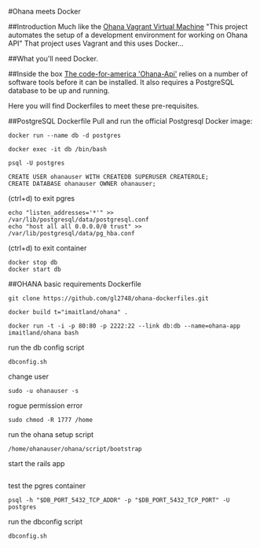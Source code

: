 #Ohana meets Docker

##Introduction
Much like the [Ohana Vagrant Virtual Machine](https://github.com/codeforamerica/ohana-api-dev-box) "This project automates the setup of a development environment for working on Ohana API" That project uses Vagrant and this uses Docker...

##What you'll need
Docker.

##Inside the box
[The code-for-america 'Ohana-Api'](https://github.com/codeforamerica/ohana-api/blob/master/INSTALL.md) relies on a number of software tools before it can be installed. It also requires a PostgreSQL database to be up and running.

Here you will find Dockerfiles to meet these pre-requisites.

##PostgreSQL Dockerfile
Pull and run the official Postgresql Docker image:
```
docker run --name db -d postgres
```
```
docker exec -it db /bin/bash
```
```
psql -U postgres
```
```
CREATE USER ohanauser WITH CREATEDB SUPERUSER CREATEROLE;
CREATE DATABASE ohanauser OWNER ohanauser;
```
(ctrl+d) to exit pgres
```
echo "listen_addresses='*'" >> /var/lib/postgresql/data/postgresql.conf
echo "host all all 0.0.0.0/0 trust" >> /var/lib/postgresql/data/pg_hba.conf
```
(ctrl+d) to exit container
```
docker stop db
docker start db
```



##OHANA basic requirements Dockerfile
```
git clone https://github.com/gl2748/ohana-dockerfiles.git
```
```
docker build t="imaitland/ohana" . 
```
```
docker run -t -i -p 80:80 -p 2222:22 --link db:db --name=ohana-app imaitland/ohana bash
```
run the db config script
```
dbconfig.sh
```
change user
```
sudo -u ohanauser -s
```
rogue permission error
```
sudo chmod -R 1777 /home
```
run the ohana setup script
```
/home/ohanauser/ohana/script/bootstrap
```
start the rails app
```
```
test the pgres container
```
psql -h "$DB_PORT_5432_TCP_ADDR" -p "$DB_PORT_5432_TCP_PORT" -U postgres
```
run the dbconfig script
```
dbconfig.sh
```
